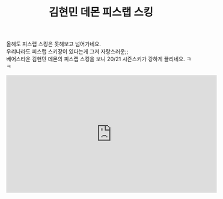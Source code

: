 ﻿---
title:  "김현민 데몬 피스랩 스킹"
---

올해도 피스랩 스킹은 못해보고 넘어가네요.<br>
우리나라도 피스랩 스키장이 있다는게 그저 자랑스러운;; <br>
베어스타운 김현민 데몬의 피스랩 스킹을 보니 20/21 시즌스키가 강하게 끌리네요. ㅋㅋ <br>

<iframe src="https://www.facebook.com/plugins/video.php?height=314&href=https%3A%2F%2Fwww.facebook.com%2Fski3736%2Fvideos%2F3251210861601313%2F&show_text=false&width=560" width="560" height="314" style="border:none;overflow:hidden" scrolling="no" frameborder="0" allowTransparency="true" allow="encrypted-media" allowFullScreen="true"></iframe>